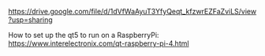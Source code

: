 https://drive.google.com/file/d/1dVfWaAyuT3YfyQeqt_kfzwrEZFaZviLS/view?usp=sharing

How to set up the qt5 to run on a RaspberryPi:
https://www.interelectronix.com/qt-raspberry-pi-4.html
